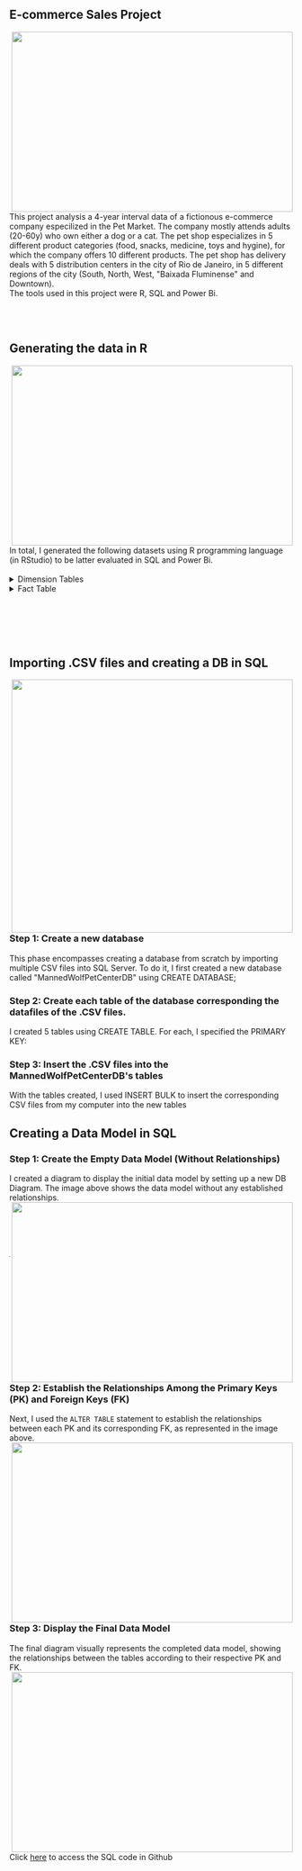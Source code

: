 ## E-commerce Sales Project 
<img align="right" width="500" height="320" src="https://drive.google.com/uc?id=1dP7f8_ORmpAoVGIVIE5zeCCNPmubNNJJ">
This project analysis a 4-year interval data of a fictionous e-commerce company especilized in the Pet Market. The company mostly attends adults (20-60y) who own either a dog or a cat. The pet shop especializes in 5 different product categories (food, snacks, medicine, toys and hygine), for which the company offers 10 different products. The pet shop has delivery deals with 5 distribution centers in the city of Rio de Janeiro, in 5 different regions of the city (South, North, West, "Baixada Fluminense" and Downtown).
<br>
The tools used in this project were R, SQL and Power Bi.

<br><br>

## Generating the data in R 
<img align="right" width="500" height="320" src="https://drive.google.com/uc?id=1GYJsIZc6gqhxgwJAI6__pmzr1_loxYCZ">
In total, I generated the following datasets using R programming language (in RStudio) to be latter evaluated in SQL and Power Bi. 
<br> <br>
<details>
  <summary>Dimension Tables</summary>
  
  1. **dim_customers**
     - `customer_id`: Unique identifier for each customer
     - `first_name`: Customer's first name
     - `last_name`: Customer's last name
     - `email`: Customer's email address
     - `phone`: Customer's phone number
     - `registration_date`: Date of customer registration
     - `age`: Age of the customer
     -  `gender`: Gender of the customer
     - `marital_status`: Customer's marital status
     - `number_of_pets`: Number of pets owned

  2. **dim_products**
     - `product_id`: Unique product identifier
     - `product_name`: Name of the product
     - `category_id`: Product category identifier
     - `category`: Name of the category
     - `pet_type`: Type of pet the product is for
     - `price`: Price of the product
     - `stock_quantity`: Available stock quantity

  3. **dim_categories**
     - `category_id`: Unique category identifier
     - `category_name`: Name of the category
     - `category_description`: Description of the category

  4. **dim_distributors**
     - `distributor_id`: Unique distributor identifier
     - `distributor_region`: Distributor's geographical region
     - `distributor_state`: State of the distributor
     - `latitude`: Latitude of distributor's location
     - `longitude`: Longitude of distributor's location

</details>

<details>
  <summary>Fact Table</summary>
  
  1. **fact_sales**
     - `order_id`: Unique order identifier
     - `product_id`: Purchased product identifier
     - `customer_id`: Customer identifier
     - `distributor_id`: Distributor identifier
     - `sale_date`: Date of the sale
     - `quantity`: Quantity purchased
     - `total_amount`: Total purchase amount
     - `expected_delivery_date`: Estimated delivery date
     - `actual_delivery_date`: Actual delivery date

</details>

<br><br>
<br><br>

## Importing .CSV files and creating a DB in SQL
<img align="right" width="500" height="450" src="https://drive.google.com/uc?id=1HHn4R9Ix-q_x6y1szUHl6xPp7qEb0WKt">

### Step 1: Create a new database  

This phase encompasses creating a database from scratch by importing multiple CSV files into SQL Server. To do it, I first created a new database called "MannedWolfPetCenterDB" using CREATE DATABASE;

### Step 2: Create each table of the database corresponding the datafiles of the .CSV files.

I created 5 tables using CREATE TABLE. For each, I specified the PRIMARY KEY:

### Step 3: Insert the .CSV files into the MannedWolfPetCenterDB's tables

With the tables created, I used INSERT BULK to insert the corresponding CSV files from my computer into the new tables

## Creating a Data Model in SQL

### Step 1: Create the Empty Data Model (Without Relationships)
I created a diagram to display the initial data model by setting up a new DB Diagram. The image above shows the data model without any established relationships.
<img align="right" width="500" height="320" src="https://drive.google.com/uc?id=12Uq57n-5zp_Eo0GuFGSrNasFWk6jq7vk">

<br><br>
<br><br>

---

### Step 2: Establish the Relationships Among the Primary Keys (PK) and Foreign Keys (FK)
Next, I used the `ALTER TABLE` statement to establish the relationships between each PK and its corresponding FK, as represented in the image above.
<img align="right" width="500" height="320" src="https://drive.google.com/uc?id=1NPc9k9RbpJe9gcHcbza6zPkMgbZpIT69">

<br><br>
<br><br>
---

### Step 3: Display the Final Data Model
The final diagram visually represents the completed data model, showing the relationships between the tables according to their respective PK and FK.
<img align="right" width="500" height="320" src="https://drive.google.com/uc?id=13vkSjDcsHWd3Bx9m76MUaxjyL8oX2g0-">


Click <a href="https://github.com/Larissa-Cury/E-commerceProject/tree/8ac17a02d44452e4108c29fb308b85404a9ba64a/SQL%20Files/Create%20DB" target="_blank">here</a> to access the SQL code in Github

<br><br>

